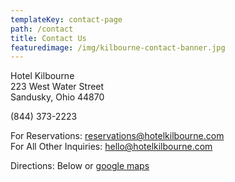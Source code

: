 ```yaml
---
templateKey: contact-page
path: /contact
title: Contact Us
featuredimage: /img/kilbourne-contact-banner.jpg
---
```

Hotel Kilbourne\
223 West Water Street\
Sandusky, Ohio 44870

(844) 373-2223

For Reservations: [reservations@hotelkilbourne.com](mailto:reservations@hotelkilbourne.com)\
For All Other Inquiries: [hello@hotelkilbourne.com](mailto:hello@hotelkilbourne.com)

Directions: Below or [google maps](https://www.google.com/maps/place/223+W+Water+St,+Sandusky,+OH+44870/@41.457053,-82.7141775,19z/data=!3m1!4b1!4m2!3m1!1s0x883a45e764ff98bf:0xbdb7f91628e87bc3)